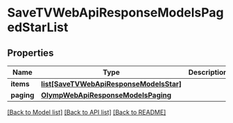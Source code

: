 # SaveTVWebApiResponseModelsPagedStarList

## Properties
Name | Type | Description | Notes
------------ | ------------- | ------------- | -------------
**items** | [**list[SaveTVWebApiResponseModelsStar]**](SaveTVWebApiResponseModelsStar.md) |  | [optional] 
**paging** | [**OlympWebApiResponseModelsPaging**](OlympWebApiResponseModelsPaging.md) |  | [optional] 

[[Back to Model list]](../README.md#documentation-for-models) [[Back to API list]](../README.md#documentation-for-api-endpoints) [[Back to README]](../README.md)


